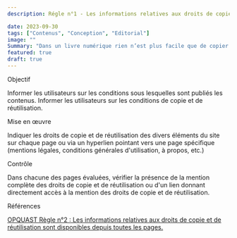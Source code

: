 ```yaml
---
description: Régle n°1 - Les informations relatives aux droits de copie et de réutilisation sont disponibles

date: 2023-09-30
tags: ["Contenus", "Conception", "Editorial"]
image: ""
Summary: "Dans un livre numérique rien n’est plus facile que de copier un texte, une image, un son. Quels que soient vos choix en matière de réutilisation de vos contenus, il est essentiel d’informer les lecteurs sur leurs droits dans ce domaine."
featured: true
draft: true
---
```



Objectif

Informer les utilisateurs sur les conditions sous lesquelles sont publiés les contenus.
Informer les utilisateurs sur les conditions de copie et de réutilisation.

Mise en œuvre

Indiquer les droits de copie et de réutilisation des divers éléments du site sur chaque page ou via un hyperlien pointant vers une page spécifique (mentions légales, conditions générales d'utilisation, à propos, etc.)

Contrôle

Dans chacune des pages évaluées, vérifier la présence de la mention complète des droits de copie et de réutilisation ou d'un lien donnant directement accès à la mention des droits de copie et de réutilisation.

Références

[OPQUAST Règle n°2 : Les informations relatives aux droits de copie et de réutilisation sont disponibles depuis toutes les pages.](https://checklists.opquast.com/fr/assurance-qualite-web/)
